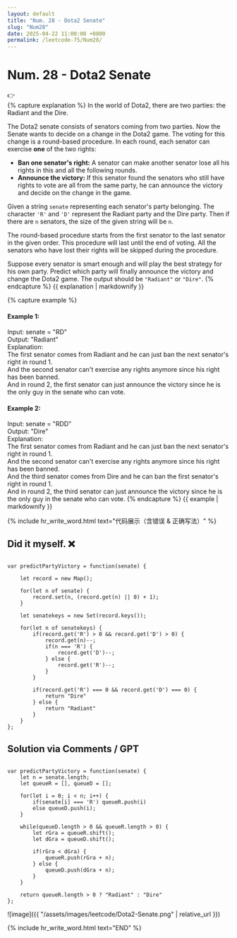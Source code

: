 ```yaml
---
layout: default
title: "Num. 28 - Dota2 Senate"
slug: "Num28"
date: 2025-04-22 11:00:00 +0800
permalink: /leetcode-75/Num28/
---
```


# Num. 28 - Dota2 Senate

<aside class="asideDiv">
    <div>👉</div>
    <div>
        <main>
            {% capture explanation %}
In the world of Dota2, there are two parties: the Radiant and the Dire.

The Dota2 senate consists of senators coming from two parties. Now the Senate wants to decide on a change in the Dota2 game. The voting for this change is a round-based procedure. In each round, each senator can exercise **one** of the two rights:

- **Ban one senator's right:** A senator can make another senator lose all his rights in this and all the following rounds.
- **Announce the victory:** If this senator found the senators who still have rights to vote are all from the same party, he can announce the victory and decide on the change in the game.

Given a string `senate` representing each senator's party belonging. The character `'R'` and `'D'` represent the Radiant party and the Dire party. Then if there are `n` senators, the size of the given string will be `n`.

The round-based procedure starts from the first senator to the last senator in the given order. This procedure will last until the end of voting. All the senators who have lost their rights will be skipped during the procedure.

Suppose every senator is smart enough and will play the best strategy for his own party. Predict which party will finally announce the victory and change the Dota2 game. The output should be `"Radiant"` or `"Dire"`.
            {% endcapture %}
            {{ explanation | markdownify }}
        </main>
        <main>
            {% capture example %}
#### Example 1:
Input: senate = "RD"  
Output: "Radiant"  
Explanation:  
The first senator comes from Radiant and he can just ban the next senator's right in round 1.  
And the second senator can't exercise any rights anymore since his right has been banned.  
And in round 2, the first senator can just announce the victory since he is the only guy in the senate who can vote.
#### Example 2:
Input: senate = "RDD"  
Output: "Dire"  
Explanation:  
The first senator comes from Radiant and he can just ban the next senator's right in round 1.  
And the second senator can't exercise any rights anymore since his right has been banned.  
And the third senator comes from Dire and he can ban the first senator's right in round 1.  
And in round 2, the third senator can just announce the victory since he is the only guy in the senate who can vote.
            {% endcapture %}
            {{ example | markdownify }}
        </main>
    </div>
</aside>

{% include hr_write_word.html text="代码展示（含错误 & 正确写法）" %}

## **Did it myself.** &#x274C;
<pre><code class="language-js">
var predictPartyVictory = function(senate) {

    let record = new Map();

    for(let n of senate) {
        record.set(n, (record.get(n) || 0) + 1);
    }

    let senatekeys = new Set(record.keys());

    for(let n of senatekeys) {
        if(record.get('R') > 0 && record.get('D') > 0) {
            record.get(n)--;
            if(n === 'R') {
                record.get('D')--;
            } else {
                record.get('R')--;
            }
        }

        if(record.get('R') === 0 && record.get('D') === 0) {
            return "Dire"
        } else {
            return "Radiant"
        }
    }
};
</code></pre>

## **Solution via Comments / GPT**
<pre><code class="language-js">
var predictPartyVictory = function(senate) {
    let n = senate.length;
    let queueR = [], queueD = [];

    for(let i = 0; i < n; i++) {
        if(senate[i] === 'R') queueR.push(i)
        else queueD.push(i);
    }

    while(queueD.length > 0 && queueR.length > 0) {
        let rGra = queueR.shift();
        let dGra = queueD.shift();

        if(rGra < dGra) {
            queueR.push(rGra + n);
        } else {
            queueD.push(dGra + n);
        }
    }

    return queueR.length > 0 ? "Radiant" : "Dire"
};
</code></pre>

![image]({{ "/assets/images/leetcode/Dota2-Senate.png" | relative_url }})


{% include hr_write_word.html text="END" %}
